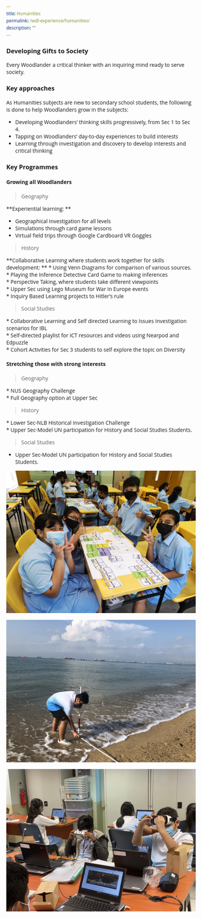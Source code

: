 ```yaml
---
title: Humanities
permalink: /wdl-experience/humanities/
description: ""
---
```

<style type="text/css">
@import url('https://fonts.googleapis.com/css2?family=Open+Sans&display=swap');  

body, * { font-family: 'Open Sans', sans-serif !important; }
.bp-container h1 { letter-spacing: normal !important; font-weight: 300 !important;}
</style>
### Developing Gifts to Society

Every Woodlander a critical thinker with an inquiring mind ready to serve society.

### Key approaches

As Humanities subjects are new to secondary school students, the following is done to help Woodlanders grow in the subjects:

*   Developing Woodlanders’ thinking skills progressively, from Sec 1 to Sec 4.
*   Tapping on Woodlanders’ day-to-day experiences to build interests
*   Learning through investigation and discovery to develop interests and critical thinking

### Key Programmes
#### Growing all Woodlanders

> Geography

**Experiential learning:  **

* Geographical Investigation for all levels  
* Simulations through card game lessons  
* Virtual field trips through Google Cardboard VR Goggles

> History

**Collaborative Learning where students work together for skills development:  **
* Using Venn Diagrams for comparison of various sources.  
* Playing the Inference Detective Card Game to making inferences  
* Perspective Taking, where students take different viewpoints  
* Upper Sec using Lego Museum for War In Europe events  
* Inquiry Based Learning projects to Hitler’s rule

> Social Studies

* Collaborative Learning and Self directed Learning to Issues Investigation scenarios for IBL  
* Self-directed playlist for ICT resources and videos using Nearpod and Edpuzzle  
* Cohort Activities for Sec 3 students to self explore the topic on Diversity


#### Stretching those with strong interests
> Geography

* NUS Geography Challenge  
* Full Geography option at Upper Sec

> History

* Lower Sec-NLB Historical Investigation Challenge  
* Upper Sec-Model UN participation for History and Social Studies Students.

> Social Studies

* Upper Sec-Model UN participation for History and Social Studies Students.



![](/images/Departments/hum1.jpg)

![](/images/Departments/hum2.jpeg)

![](/images/Departments/hum3.jpg)